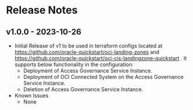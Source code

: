 # Release Notes

## v1.0.0 - 2023-10-26
- Initial Release of v1 to be used in terraform configs located at https://github.com/oracle-quickstart/oci-landing-zones and https://github.com/oracle-quickstart/oci-cis-landingzone-quickstart . It supports below functionality in the configuration:
    * Deployment of Access Governance Service Instance.
    * Deployment of OCI Connected System on the Access Governance Service Instance.
    * Deletion of Access Governance Service Instance.
- Known Issues
  * None

[v2.0.0-1]: https://docs.oracle.com/en-us/iaas/Content/Identity/Tasks/usingmfa.htm
[v2.0.0-2]: https://www.cisecurity.org/benchmark/oracle_cloud
